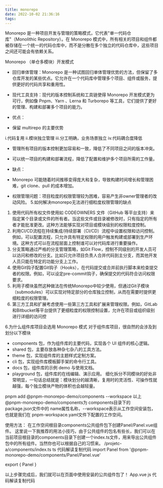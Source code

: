 ```yaml
---
title: monorepo
date: 2022-10-02 21:36:16
tags:
---
```



Monorepo 是一种项目开发与管理的策略模式，它代表"单一代码仓库"（Monolithic Repository）。在 Monorepo 模式中，所有相关的项目和组件都被存储在一个统一的代码仓库中，而不是分散在多个独立的代码仓库中，这些项目之间还可能会有依赖关系。

Monorepo （单仓多模块）开发模式
- 回归单体管理：Monorepo 是一种试图回归单体管理优势的方法，但保留了多仓库开发的某些优点。它允许在一个代码库中管理多个项目、组件或服务，提供更好的代码共享和重用性。
- 现代工具支持：现代的版本控制系统和工具链使得 Monorepo 开发模式更为可行，例如像 Pnpm、Yarn 、Lerna 和 Turborepo 等工具，它们提供了更好的管理、构建和部署多个项目的能力。
- 优点：

- 保留 multirepo 的主要优势
<!-- more -->

i.代码复用
ii.模块独立管理
iii.分工明确，业务场景独立
iv.代码耦合度降低
- 管理所有项目的版本控制更加容易和一致，降低了不同项目之间的版本冲突。
- 可以统一项目的构建和部署流程，降低了配置和维护多个项目所需的工作量。
- 缺点：

- Monorepo 可能随着时间推移变得庞大和复杂，导致构建时间增长和管理困难，git clone、pull 的成本增加。
- 权限管理问题：项目粒度的权限管理较为困难，容易产生非owner管理者的改动风险。
5.如何解决monorepo无法进行细粒度权限管理的缺点
1.  使用代码所有权文件使用如 CODEOWNERS 文件（GitHub 等平台支持）来指定某个目录或文件的所有者。当这些文件或目录被修改时，只有指定的所有者才能批准更改。这种方法能够实现对项目或模块级别的权限粒度控制。
2.  利用CI/CD流程在持续集成/持续部署（CI/CD）流程中设置权限和访问控制。例如，可以配置流程，只允许具有特定权限的用户触发构建或部署到生产环境。这种方式可以在流程层面上控制谁可以对代码库进行重要操作。
3.  分支策略通过严格的分支管理策略，如Git Flow，控制不同级别的开发人员可以访问和修改的分支。比如只允许项目负责人合并代码到主分支，而其他开发人员只能在特定的功能分支上工作。
4.  使用Git钩子配置Git钩子（Hooks），在代码提交或合并前执行脚本来检查提交者的权限。例如，可以设定pre-commit钩子，确保提交的代码符合访问权限要求。
5.  利用子模块虽然这种做法在传统Monorepo中较少使用，但通过Git子模块（submodules）可以实现对特定部分的仓库独立控制，从而在需要时提供更细粒度的权限管理。
6.  第三方工具和扩展考虑使用一些第三方工具和扩展来管理权限。例如，GitLab和Bitbucket等平台提供了更细粒度的权限控制设置，允许在项目或组织级别进行详细的访问控

6.为什么组件库项目会选用 Monorepo 模式
对于组件库项目，很自然的会涉及到划分以下模块
- components 包，作为组件库的主要代码，实现各个 UI 组件的核心逻辑。
- shared 包，主要存放各种杂七杂八的工具方法。
- theme 包，实现组件库的主题样式定制方案。
- cli 包，实现组件库模板脚手架的命令行工具。
- docs 包，组件库的示例 demo 与使用文档。
- playground 包，组件库的在线编辑、演示应用。
细化拆分不同模块的好处非常明显，一句话总结就是：模块划分的越清晰，复用时的灵活性、可操作性就越强，每个独立模块产物的体积也会越轻量。

pnpm add @pnpm-monorepo-demo/components --workspace
以上
@pnpm-monorepo-demo/components为
components目录下的
package.json文件中的
name属性名称，--workspace表示从工作空间安装包，也就是我们在
pnpm-workspace.yaml文件下配置的工作空间。


使用方法：
在工作空间根目录components公共组件包下创建Panel/Panel.vue组件。
这里说一下我推荐的用法小技巧，由于公共组件的包名有些长，我们可以在当前项目根目录的components目录下创建一个index.ts文件，用来导出公共组件包中的所有组件。当然你也可以根据自己的习惯来。
/projetc-a/components/index.ts
ts 代码解读复制代码
import Panel from '@pnpm-monorepo-demo/components/Panel/Panel.vue'

export {
  Panel
}


以上步骤完成后，我们就可以在页面中使用安装的公共组件包了！
App.vue
js 代码解读复制代码
<script setup lang="ts">
import { Panel } from './components'
</script>

<template>
  <Panel></Panel>
</template>


